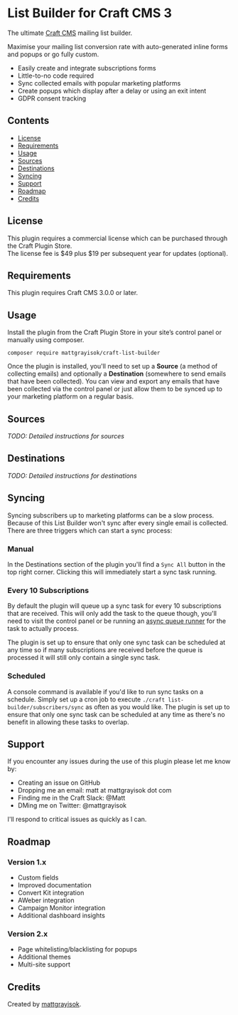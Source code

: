 # List Builder for Craft CMS 3

The ultimate [Craft CMS](https://craftcms.com/) mailing list builder.

Maximise your mailing list conversion rate with auto-generated inline forms and popups or go fully custom.


* Easily create and integrate subscriptions forms
* Little-to-no code required
* Sync collected emails with popular marketing platforms
* Create popups which display after a delay or using an exit intent
* GDPR consent tracking

## Contents

- [License](#license)
- [Requirements](#installation)
- [Usage](#usage)
- [Sources](#sources)
- [Destinations](#destinations)
- [Syncing](#syncing)
- [Support](#support)
- [Roadmap](#roadmap)
- [Credits](#credits)

## License

This plugin requires a commercial license which can be purchased through the Craft Plugin Store.  
The license fee is $49 plus \$19 per subsequent year for updates (optional).

## Requirements

This plugin requires Craft CMS 3.0.0 or later.

## Usage

Install the plugin from the Craft Plugin Store in your site’s control panel or manually using composer.

```
composer require mattgrayisok/craft-list-builder
```

Once the plugin is installed, you'll need to set up a **Source** (a method of collecting emails) and optionally a **Destination** (somewhere to send emails that have been collected). You can view and export any emails that have been collected via the control panel or just allow them to be synced up to your marketing platform on a regular basis.

## Sources

*TODO: Detailed instructions for sources*

## Destinations

*TODO: Detailed instructions for destinations*

## Syncing

Syncing subscribers up to marketing platforms can be a slow process. Because of this List Builder won't sync after every single email is collected. There are three triggers which can start a sync process:

### Manual

In the Destinations section of the plugin you'll find a `Sync All` button in the top right corner. Clicking this will immediately start a sync task running.

### Every 10 Subscriptions

By default the plugin will queue up a sync task for every 10 subscriptions that are received. This will only add the task to the queue though, you'll need to visit the control panel or be running an [async queue runner](https://github.com/ostark/craft-async-queue) for the task to actually process.

The plugin is set up to ensure that only one sync task can be scheduled at any time so if many subscriptions are received before the queue is processed it will still only contain a single sync task.

### Scheduled

A console command is available if you'd like to run sync tasks on a schedule. Simply set up a cron job to execute `./craft list-builder/subscribers/sync` as often as you would like. The plugin is set up to ensure that only one sync task can be scheduled at any time as there's no benefit in allowing these tasks to overlap.

## Support

If you encounter any issues during the use of this plugin please let me know by:

* Creating an issue on GitHub
* Dropping me an email: matt at mattgrayisok dot com
* Finding me in the Craft Slack: @Matt
* DMing me on Twitter: @mattgrayisok

I'll respond to critical issues as quickly as I can.

## Roadmap

### Version 1.x

- Custom fields
- Improved documentation
- Convert Kit integration
- AWeber integration
- Campaign Monitor integration
- Additional dashboard insights

### Version 2.x

- Page whitelisting/blacklisting for popups
- Additional themes
- Multi-site support


## Credits

Created by [mattgrayisok](https://mattgrayisok.com/).
